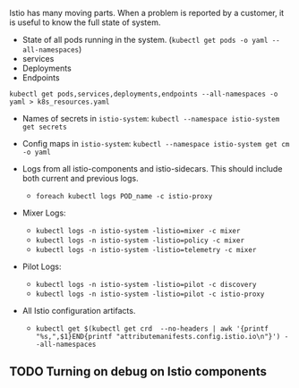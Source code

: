 Istio has many moving parts. 
When a problem is reported by a customer, it is useful to know the full state of system.

 * State of all pods running in the system.  (`kubectl get pods -o yaml --all-namespaces`)
 * services
 * Deployments
 * Endpoints

`kubectl get pods,services,deployments,endpoints --all-namespaces -o yaml > k8s_resources.yaml`

 * Names of secrets in `istio-system`:  `kubectl --namespace istio-system get secrets`
 * Config maps in `istio-system`: `kubectl --namespace istio-system get cm -o yaml`
 * Logs from all istio-components and istio-sidecars. This should include both current and previous logs.
   * `foreach kubectl logs POD_name -c istio-proxy`
 * Mixer Logs:
   * `kubectl logs -n istio-system -listio=mixer -c mixer`
   * `kubectl logs -n istio-system -listio=policy -c mixer`
   * `kubectl logs -n istio-system -listio=telemetry -c mixer`
 * Pilot Logs:
   * `kubectl logs -n istio-system -listio=pilot -c discovery`
   * `kubectl logs -n istio-system -listio=pilot -c istio-proxy`

* All Istio configuration artifacts.
  * `kubectl get $(kubectl get crd  --no-headers | awk '{printf "%s,",$1}END{printf "attributemanifests.config.istio.io\n"}') --all-namespaces`

 ## TODO Turning on debug on Istio components

